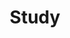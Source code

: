 ---
# Featured tags need to have either the `list` or `grid` layout (PRO only).
layout: list

# The title of the tag's page.
title: Study
type: category
slug: study

# (Optional) Write a short (~150 characters) description of this featured tag.
description: >
  공부한 내용을 정리합니다.

# (Optional) You can disable grouping posts by date.
# no_groups: true

# Exclude this example category from the sitemap.
# DON'T USE THIS SETTING IN YOUR CATEGORIES!
sitemap: false
---